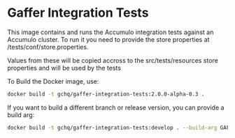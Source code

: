 Gaffer Integration Tests
==========================

This image contains and runs the Accumulo integration tests against an Accumulo cluster.
To run it you need to provide the store properties at /tests/conf/store.properties.

Values from these will be copied accross to the src/tests/resources store properties and will be used by the tests

To Build the Docker image, use:
```bash
docker build -t gchq/gaffer-integration-tests:2.0.0-alpha-0.3 .
```

If you want to build a different branch or release version, you can provide a build arg:
```bash
docker build -t gchq/gaffer-integration-tests:develop . --build-arg GAFFER_VERSION=develop
```